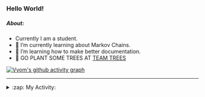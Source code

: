 ### Hello World!

##### About:
- Currently I am a student.
- 🌱 I’m currently learning about Markov Chains.
- 🌱 I’m learning how to make better documentation.
- 🌱 GO PLANT SOME TREES AT [TEAM TREES](https://teamtrees.org/)

[![Vyom's github activity graph](https://activity-graph.herokuapp.com/graph?username=Vyvy-vi)](https://github.com/ashutosh00710/github-readme-activity-graph)

---
<details>
  <summary>:zap: My Activity:</summary>
  
<!--START_SECTION:waka-->
![Code Time](http://img.shields.io/badge/Code%20Time-826%20hrs%208%20mins-blue)

**I'm a Night 🦉** 

```text
🌞 Morning    67 commits     ██░░░░░░░░░░░░░░░░░░░░░░░   8.56% 
🌆 Daytime    190 commits    ██████░░░░░░░░░░░░░░░░░░░   24.27% 
🌃 Evening    266 commits    ████████░░░░░░░░░░░░░░░░░   33.97% 
🌙 Night      260 commits    ████████░░░░░░░░░░░░░░░░░   33.21%

```
📅 **I'm Most Productive on Sunday** 

```text
Monday       74 commits     ██░░░░░░░░░░░░░░░░░░░░░░░   9.45% 
Tuesday      126 commits    ████░░░░░░░░░░░░░░░░░░░░░   16.09% 
Wednesday    121 commits    ███░░░░░░░░░░░░░░░░░░░░░░   15.45% 
Thursday     103 commits    ███░░░░░░░░░░░░░░░░░░░░░░   13.15% 
Friday       106 commits    ███░░░░░░░░░░░░░░░░░░░░░░   13.54% 
Saturday     92 commits     ███░░░░░░░░░░░░░░░░░░░░░░   11.75% 
Sunday       161 commits    █████░░░░░░░░░░░░░░░░░░░░   20.56%

```


📊 **This Week I Spent My Time On** 

```text
🔥 Editors: 
VS Code                  14 hrs 50 mins      ██████████████████████░░░   89.05% 
Vim                      1 hr 49 mins        ██░░░░░░░░░░░░░░░░░░░░░░░   10.95%

🐱‍💻 Projects: 
praise                   8 hrs 2 mins        ████████████░░░░░░░░░░░░░   48.2% 
developer-rubric-discord-6 hrs 45 mins       ██████████░░░░░░░░░░░░░░░   40.51% 
phishing-check-bot       33 mins             ░░░░░░░░░░░░░░░░░░░░░░░░░   3.32% 
discord-bot              31 mins             ░░░░░░░░░░░░░░░░░░░░░░░░░   3.16% 
developer-rubric         17 mins             ░░░░░░░░░░░░░░░░░░░░░░░░░   1.77%

```


 Last Updated on 16/06/2022 10:05:18 UTC
<!--END_SECTION:waka-->
</details>
